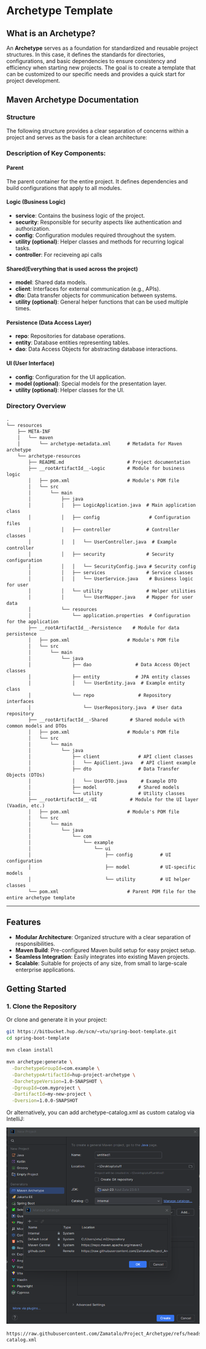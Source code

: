 # Archetype Template

## What is an Archetype?

An **Archetype** serves as a foundation for standardized and reusable project structures. In this case, it defines the
standards for directories, configurations, and basic dependencies to ensure consistency and efficiency when starting new
projects. The goal is to create a template that can be customized to our specific needs and provides a quick start for
project development.

## Maven Archetype Documentation

### Structure

The following structure provides a clear separation of concerns within a project and serves as the basis for a clean
architecture:

### Description of Key Components:

#### **Parent**

The parent container for the entire project. It defines dependencies and build configurations that apply to all modules.

#### **Logic (Business Logic)**

- **service**: Contains the business logic of the project.
- **security**: Responsible for security aspects like authentication and authorization.
- **config**: Configuration modules required throughout the system.
- **utility (optional)**: Helper classes and methods for recurring logical tasks.
- **controller**: For recieveing api calls

#### **Shared**(Everything that is used across the project)

- **model**: Shared data models.
- **client**: Interfaces for external communication (e.g., APIs).
- **dto**: Data transfer objects for communication between systems.
- **utility (optional)**: General helper functions that can be used multiple times.

#### **Persistence (Data Access Layer)**

- **repo**: Repositories for database operations.
- **entity**: Database entities representing tables.
- **dao**: Data Access Objects for abstracting database interactions.

#### **UI (User Interface)**

- **config**: Configuration for the UI application.
- **model (optional)**: Special models for the presentation layer.
- **utility (optional)**: Helper classes for the UI.

### Directory Overview
```plaintext
.
└── resources
    ├── META-INF
    │   └── maven
    │       └── archetype-metadata.xml      # Metadata for Maven archetype
    └── archetype-resources
        ├── README.md                       # Project documentation
        ├── __rootArtifactId__-Logic        # Module for business logic
        │   ├── pom.xml                     # Module's POM file
        │   └── src
        │       └── main
        │           ├── java
        │           │   ├── LogicApplication.java  # Main application class
        │           │   ├── config                  # Configuration files
        │           │   ├── controller             # Controller classes
        │           │   │   └── UserController.java  # Example controller
        │           │   ├── security               # Security configuration
        │           │   │   └── SecurityConfig.java # Security config
        │           │   ├── services               # Service classes
        │           │   │   └── UserService.java    # Business logic for user
        │           │   └── utility                # Helper utilities
        │           │       └── UserMapper.java    # Mapper for user data
        │           └── resources
        │               └── application.properties  # Configuration for the application
        ├── __rootArtifactId__-Persistence    # Module for data persistence
        │   ├── pom.xml                     # Module's POM file
        │   └── src
        │       └── main
        │           └── java
        │               ├── dao                # Data Access Object classes
        │               ├── entity             # JPA entity classes
        │               │   └── UserEntity.java  # Example entity class
        │               └── repo                # Repository interfaces
        │                   └── UserRepository.java  # User data repository
        ├── __rootArtifactId__-Shared        # Shared module with common models and DTOs
        │   ├── pom.xml                     # Module's POM file
        │   └── src
        │       └── main
        │           └── java
        │               ├── client              # API client classes
        │               │   └── ApiClient.java   # API client example
        │               ├── dto                 # Data Transfer Objects (DTOs)
        │               │   └── UserDTO.java     # Example DTO
        │               ├── model               # Shared models
        │               └── utility             # Utility classes
        ├── __rootArtifactId__-UI            # Module for the UI layer (Vaadin, etc.)
        │   ├── pom.xml                     # Module's POM file
        │   └── src
        │       └── main
        │           └── java
        │               └── com
        │                   └── example
        │                       └── ui
        │                           ├── config          # UI configuration
        │                           ├── model           # UI-specific models
        │                           └── utility         # UI helper classes
        └── pom.xml                         # Parent POM file for the entire archetype template
```
---
## Features

- **Modular Architecture**: Organized structure with a clear separation of responsibilities.
- **Maven Build**: Pre-configured Maven build setup for easy project setup.
- **Seamless Integration**: Easily integrates into existing Maven projects.
- **Scalable**: Suitable for projects of any size, from small to large-scale enterprise applications.

## Getting Started

### 1. Clone the Repository



Or clone and generate it in your project:
```bash 
git https://bitbucket.hup.de/scm/~vtu/spring-boot-template.git
cd spring-boot-template
```

```bash 
mvn clean install
```

```bash
mvn archetype:generate \
  -DarchetypeGroupId=com.example \
  -DarchetypeArtifactId=hup-project-archetype \
  -DarchetypeVersion=1.0-SNAPSHOT \
  -DgroupId=com.myproject \
  -DartifactId=my-new-project \
  -Dversion=1.0.0-SNAPSHOT
```
Or alternatively, you can add archetype-catalog.xml as custom catalog via IntelliJ:

<img src=".docs/beispiel.png" width="512" height="512"  alt=""/>

```plaintext
https://raw.githubusercontent.com/Zamatalo/Project_Archetype/refs/heads/master/archetype-catalog.xml
```

